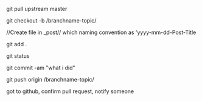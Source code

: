 git pull upstream master

git checkout -b /branchname-topic/

//Create file in _post// which naming convention as 'yyyy-mm-dd-Post-Title

git add .

git status

git commit -am "what i did"

git push origin /branchname-topic/

got to github, confirm pull request, notify someone